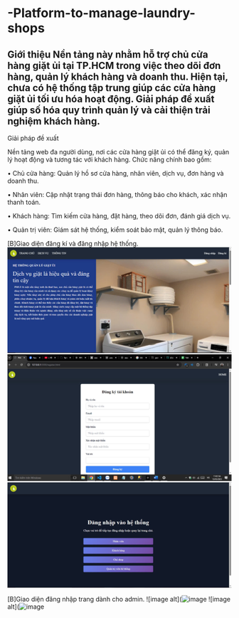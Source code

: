 # -Platform-to-manage-laundry-shops
Giới thiệu
Nền tảng này nhằm hỗ trợ chủ cửa hàng giặt ủi tại TP.HCM trong việc theo dõi đơn hàng, quản lý khách hàng và doanh thu. Hiện tại, chưa có hệ thống tập trung giúp các cửa hàng giặt ủi tối ưu hóa hoạt động. Giải pháp đề xuất giúp số hóa quy trình quản lý và cải thiện trải nghiệm khách hàng.
--------------------------------------------------------------------------------------------------------------
Giải pháp đề xuất

Nền tảng web đa người dùng, nơi các cửa hàng giặt ủi có thể đăng ký, quản lý hoạt động và tương tác với khách hàng. Chức năng chính bao gồm:

•	Chủ cửa hàng: Quản lý hồ sơ cửa hàng, nhân viên, dịch vụ, đơn hàng và doanh thu.

•	Nhân viên: Cập nhật trạng thái đơn hàng, thông báo cho khách, xác nhận thanh toán.

•	Khách hàng: Tìm kiếm cửa hàng, đặt hàng, theo dõi đơn, đánh giá dịch vụ.

•	Quản trị viên: Giám sát hệ thống, kiểm soát bảo mật, quản lý thông báo.



[B]Giao diện đăng kí và đăng nhập hệ thống.
![image alt](https://github.com/PhuocTrong2005/-Platform-to-manage-laundry-shops/blob/1f8b2efe2533ece5ad3b43e6b18b7a18b6642568/z6457843889437_023930cdde701888fe48991c0cf0e07c.jpg)
![image alt](https://github.com/PhuocTrong2005/-Platform-to-manage-laundry-shops/blob/bff624110ac1adef3727bf0a282aa19796b24ca3/3.jpg)
![image alt](https://github.com/PhuocTrong2005/-Platform-to-manage-laundry-shops/blob/9be728f16c6dbf98f476a62aeb526e2d67019efa/z6457844425428_db9b9242c4fe810ab0a20424ddc44149.jpg)


[B]Giao diện đăng nhập trang dành cho admin.
![image alt](![image](https://github.com/user-attachments/assets/a62f58f6-b389-47ab-a79e-7fdd4a634f7a)
![image alt](![image](https://github.com/user-attachments/assets/fc6568c7-a647-45ca-96e9-eb3f1bfa80ed)

